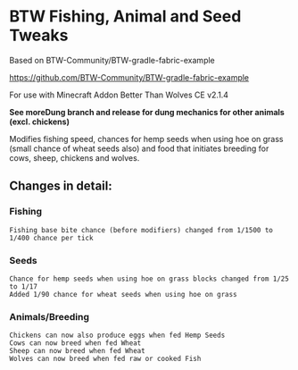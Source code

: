 # BTW Fishing, Animal and Seed Tweaks

Based on BTW-Community/BTW-gradle-fabric-example

https://github.com/BTW-Community/BTW-gradle-fabric-example

For use with Minecraft Addon Better Than Wolves CE v2.1.4

**See moreDung branch and release for dung mechanics for other animals (excl. chickens)**

Modifies fishing speed, chances for hemp seeds when using hoe on grass (small chance of wheat seeds also) and food that initiates breeding for cows, sheep, chickens and wolves.

## Changes in detail:

### Fishing

    Fishing base bite chance (before modifiers) changed from 1/1500 to 1/400 chance per tick

### Seeds

    Chance for hemp seeds when using hoe on grass blocks changed from 1/25 to 1/17
    Added 1/90 chance for wheat seeds when using hoe on grass

### Animals/Breeding

    Chickens can now also produce eggs when fed Hemp Seeds
    Cows can now breed when fed Wheat
    Sheep can now breed when fed Wheat
    Wolves can now breed when fed raw or cooked Fish
